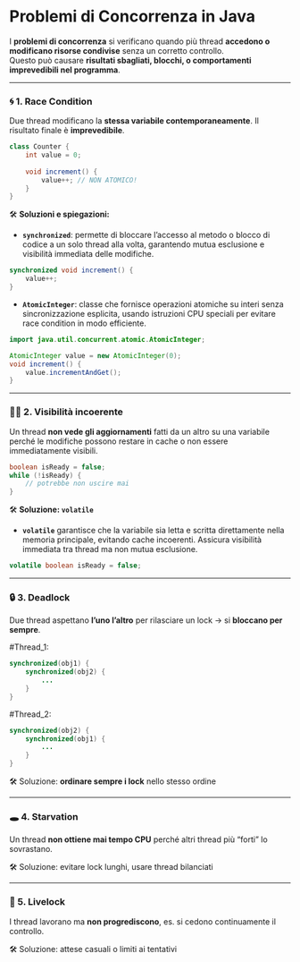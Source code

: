 # Problemi di Concorrenza in Java
I **problemi di concorrenza** si verificano quando più thread **accedono o modificano risorse condivise** senza un corretto controllo.  
Questo può causare **risultati sbagliati, blocchi, o comportamenti imprevedibili nel programma**.

---
### 🌀 1. Race Condition
Due thread modificano la **stessa variabile contemporaneamente**. Il risultato finale è **imprevedibile**.

```java 
class Counter {
	int value = 0;   
	   
	void increment() {         
		value++; // NON ATOMICO!     
	}
}
```

🛠️ **Soluzioni e spiegazioni:**

- **`synchronized`**: permette di bloccare l’accesso al metodo o blocco di codice a un solo thread alla volta, garantendo mutua esclusione e visibilità immediata delle modifiche.

```java
synchronized void increment() {     
	value++; 
}
```

- **`AtomicInteger`**: classe che fornisce operazioni atomiche su interi senza sincronizzazione esplicita, usando istruzioni CPU speciali per evitare race condition in modo efficiente.

```java
import java.util.concurrent.atomic.AtomicInteger;

AtomicInteger value = new AtomicInteger(0);  
void increment() {     
	value.incrementAndGet(); 
}
```

---
### 😵‍💫 2. Visibilità incoerente

Un thread **non vede gli aggiornamenti** fatti da un altro su una variabile perché le modifiche possono restare in cache o non essere immediatamente visibili.

```java
boolean isReady = false; 
while (!isReady) {     
	// potrebbe non uscire mai
}
```

🛠️ **Soluzione: `volatile`**

- **`volatile`** garantisce che la variabile sia letta e scritta direttamente nella memoria principale, evitando cache incoerenti. Assicura visibilità immediata tra thread ma non mutua esclusione.

```java
volatile boolean isReady = false;
```

---
### 🔒 3. Deadlock

Due thread aspettano **l’uno l’altro** per rilasciare un lock → si **bloccano per sempre**.

#Thread_1:

```java
synchronized(obj1) {     
	synchronized(obj2) {
		... 
	} 
}
```

#Thread_2:

```java
synchronized(obj2) {     
	synchronized(obj1) { 
		... 
	} 
}
````

🛠️ Soluzione: **ordinare sempre i lock** nello stesso ordine

---

### 🕳️ 4. Starvation

Un thread **non ottiene mai tempo CPU** perché altri thread più “forti” lo sovrastano.

🛠️ Soluzione: evitare lock lunghi, usare thread bilanciati

---

### 🔁 5. Livelock

I thread lavorano ma **non progrediscono**, es. si cedono continuamente il controllo.

🛠️ Soluzione: attese casuali o limiti ai tentativi